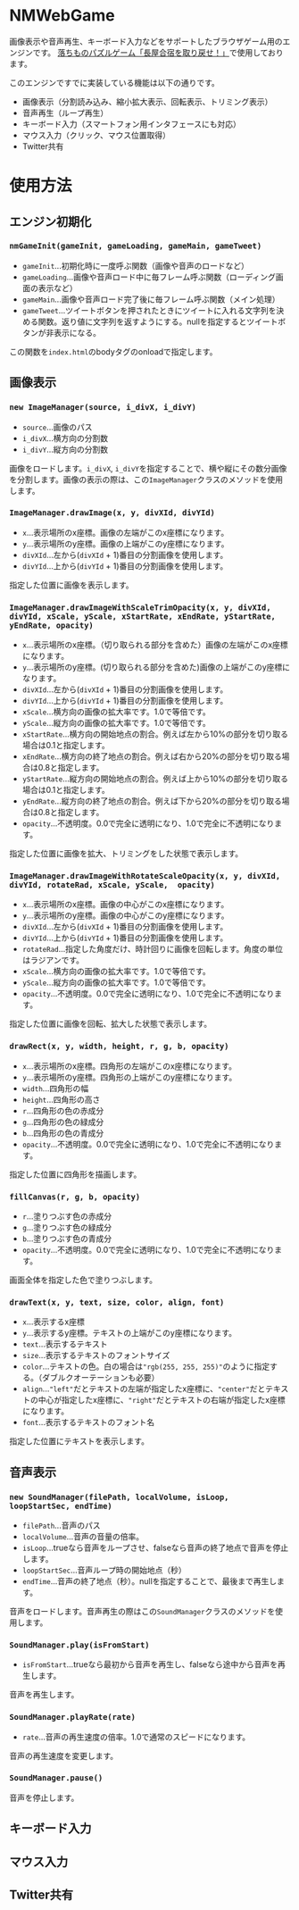 # NMWebGame
画像表示や音声再生、キーボード入力などをサポートしたブラウザゲーム用のエンジンです。
[落ちものパズルゲーム「長屋合宿を取り戻せ！」](http://nmsgameproject.web.fc2.com/nagayaGassyukuPuzzle/nagayaGassyukuPuzzle.html)で使用しております。

このエンジンですでに実装している機能は以下の通りです。
- 画像表示（分割読み込み、縮小拡大表示、回転表示、トリミング表示）
- 音声再生（ループ再生）
- キーボード入力（スマートフォン用インタフェースにも対応）
- マウス入力（クリック、マウス位置取得）
- Twitter共有

# 使用方法

## エンジン初期化
### `nmGameInit(gameInit, gameLoading, gameMain, gameTweet)`
- `gameInit`...初期化時に一度呼ぶ関数（画像や音声のロードなど）
- `gameLoading`...画像や音声ロード中に毎フレーム呼ぶ関数（ローディング画面の表示など）
- `gameMain`...画像や音声ロード完了後に毎フレーム呼ぶ関数（メイン処理）
- `gameTweet`...ツイートボタンを押されたときにツイートに入れる文字列を決める関数。返り値に文字列を返すようにする。nullを指定するとツイートボタンが非表示になる。

この関数を`index.html`のbodyタグのonloadで指定します。
 

## 画像表示
### `new ImageManager(source, i_divX, i_divY)`
- `source`...画像のパス
- `i_divX`...横方向の分割数
- `i_divY`...縦方向の分割数

画像をロードします。`i_divX`, `i_divY`を指定することで、横や縦にその数分画像を分割します。画像の表示の際は、この`ImageManager`クラスのメソッドを使用します。

### `ImageManager.drawImage(x, y, divXId, divYId)`
- `x`...表示場所のx座標。画像の左端がこのx座標になります。
- `y`...表示場所のy座標。画像の上端がこのy座標になります。
- `divXId`...左から(`divXId` + 1)番目の分割画像を使用します。
- `divYId`...上から(`divYId` + 1)番目の分割画像を使用します。

指定した位置に画像を表示します。

### `ImageManager.drawImageWithScaleTrimOpacity(x, y, divXId, divYId, xScale, yScale, xStartRate, xEndRate, yStartRate, yEndRate, opacity)`
- `x`...表示場所のx座標。（切り取られる部分を含めた）画像の左端がこのx座標になります。
- `y`...表示場所のy座標。(切り取られる部分を含めた)画像の上端がこのy座標になります。
- `divXId`...左から(`divXId` + 1)番目の分割画像を使用します。
- `divYId`...上から(`divYId` + 1)番目の分割画像を使用します。
- `xScale`...横方向の画像の拡大率です。1.0で等倍です。
- `yScale`...縦方向の画像の拡大率です。1.0で等倍です。
- `xStartRate`...横方向の開始地点の割合。例えば左から10%の部分を切り取る場合は0.1と指定します。
- `xEndRate`...横方向の終了地点の割合。例えば右から20%の部分を切り取る場合は0.8と指定します。
- `yStartRate`...縦方向の開始地点の割合。例えば上から10%の部分を切り取る場合は0.1と指定します。
- `yEndRate`...縦方向の終了地点の割合。例えば下から20%の部分を切り取る場合は0.8と指定します。
- `opacity`...不透明度。0.0で完全に透明になり、1.0で完全に不透明になります。

指定した位置に画像を拡大、トリミングをした状態で表示します。

### `ImageManager.drawImageWithRotateScaleOpacity(x, y, divXId, divYId, rotateRad, xScale, yScale,  opacity)`
- `x`...表示場所のx座標。画像の中心がこのx座標になります。
- `y`...表示場所のy座標。画像の中心がこのy座標になります。
- `divXId`...左から(`divXId` + 1)番目の分割画像を使用します。
- `divYId`...上から(`divYId` + 1)番目の分割画像を使用します。
- `rotateRad`...指定した角度だけ、時計回りに画像を回転します。角度の単位はラジアンです。
- `xScale`...横方向の画像の拡大率です。1.0で等倍です。
- `yScale`...縦方向の画像の拡大率です。1.0で等倍です。
- `opacity`...不透明度。0.0で完全に透明になり、1.0で完全に不透明になります。

指定した位置に画像を回転、拡大した状態で表示します。

### `drawRect(x, y, width, height, r, g, b, opacity)`
- `x`...表示場所のx座標。四角形の左端がこのx座標になります。
- `y`...表示場所のy座標。四角形の上端がこのy座標になります。
- `width`...四角形の幅
- `height`...四角形の高さ
- `r`...四角形の色の赤成分
- `g`...四角形の色の緑成分
- `b`...四角形の色の青成分
- `opacity`...不透明度。0.0で完全に透明になり、1.0で完全に不透明になります。

指定した位置に四角形を描画します。

### `fillCanvas(r, g, b, opacity)`
- `r`...塗りつぶす色の赤成分
- `g`...塗りつぶす色の緑成分
- `b`...塗りつぶす色の青成分
- `opacity`...不透明度。0.0で完全に透明になり、1.0で完全に不透明になります。

画面全体を指定した色で塗りつぶします。

### `drawText(x, y, text, size, color, align, font)`
- `x`...表示するx座標
- `y`...表示するy座標。テキストの上端がこのy座標になります。
- `text`...表示するテキスト
- `size`...表示するテキストのフォントサイズ
- `color`...テキストの色。白の場合は`"rgb(255, 255, 255)"`のように指定する。（ダブルクオーテーションも必要）
- `align`...`"left"`だとテキストの左端が指定したx座標に、`"center"`だとテキストの中心が指定したx座標に、`"right"`だとテキストの右端が指定したx座標になります。
- `font`...表示するテキストのフォント名

指定した位置にテキストを表示します。


## 音声表示
### `new SoundManager(filePath, localVolume, isLoop, loopStartSec, endTime)`
- `filePath`...音声のパス
- `localVolume`...音声の音量の倍率。
- `isLoop`...trueなら音声をループさせ、falseなら音声の終了地点で音声を停止します。
- `loopStartSec`...音声ループ時の開始地点（秒）
- `endTime`...音声の終了地点（秒）。nullを指定することで、最後まで再生します。

音声をロードします。音声再生の際はこの`SoundManager`クラスのメソッドを使用します。

### `SoundManager.play(isFromStart)`
- `isFromStart`...trueなら最初から音声を再生し、falseなら途中から音声を再生します。

音声を再生します。

### `SoundManager.playRate(rate)`
- `rate`...音声の再生速度の倍率。1.0で通常のスピードになります。

音声の再生速度を変更します。

### `SoundManager.pause()`
音声を停止します。

## キーボード入力

## マウス入力

## Twitter共有
